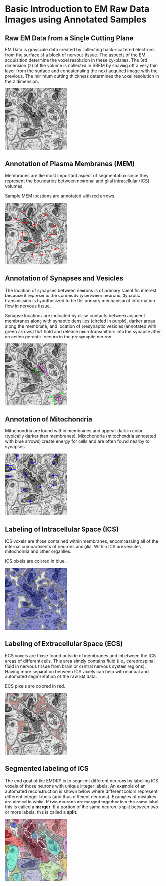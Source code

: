 
# Basic Introduction to EM Raw Data Images using Annotated Samples

## Raw EM Data from a Single Cutting Plane

EM Data is grayscale data created by collecting back-scattered electrons from the surface of a block of nervous tissue. The aspects of the EM acquisition determine the voxel resolution in these xy-planes. The 3rd dimension (z) of the volume is collected in SBEM by shaving off a very thin layer from the surface and concatenating the next acquired image with the previous. The minimum cutting thickness determines the voxel resolution in the z dimension.

![alt text](images/small5_slice9_adj.gif)

## Annotation of Plasma Membranes (MEM)

Membranes are the most important aspect of segmentation since they represent the boundaries between neuronal and glial intracellular (ICS) volumes.

Sample MEM locations are annotated with red arrows.

![alt text](images/small5_slice9_membranes.gif)

## Annotation of Synapses and Vesicles

The location of synapses between neurons is of primary scientific interest because it represents the connectivity between neurons. Synaptic transmission is hypothesized to be the primary mechanism of information flow in nervous tissue.

Synapse locations are indicated by close contacts between adjacent membranes along with synaptic densities (circled in purple), darker areas along the membrane, and location of presynaptic vesicles (annotated with green arrows) that hold and release neurotransmitters into the synapse after an action potential occurs in the presynaptic neuron.

![alt text](images/small5_slice9_synapses.gif)

## Annotation of Mitochondria

Mitochondria are found within membranes and appear dark in color (typically darker than membranes). Mitochondria (mitochondria annotated with blue arrows) create energy for cells and are often found nearby to synapses.

![alt text](images/small5_slice9_mitochondria.gif)

## Labeling of Intracellular Space (ICS)

ICS voxels are those contained within membranes, encompassing all of the internal compartments of neurons and glia. Within ICS are vesicles, mitochonria and other organlles.

ICS pixels are colored in blue.

![alt text](images/small5_slice9_overlayICS_labels.gif)

## Labeling of Extracellular Space (ECS)

ECS voxels are those found outside of membranes and inbetween the ICS areas of different cells. This area simply contains fluid (i.e., cerebrospinal fluid in nervous tissue from brain or central nervous system regions). Having more separation between ICS voxels can help with manual and automated segmentation of the raw EM data.

ECS pixels are colored in red.

![alt text](images/small5_slice9_overlayECS_labels.gif)

## Segmented labeling of ICS

The end goal of the EMDRP is to segment different neurons by labeling ICS voxels of those neurons with unique integer labels. An example of an automated reconstruction is shown below where different colors represent different integer labels (and thus different neurons). Examples of mistakes are circled in white. If two neurons are merged together into the same label this is called a **merger**. If a portion of the same neuron is split between two or more labels, this is called a **split**.

![alt text](images/small5_slice9_overlay_segout_annotated.gif)
